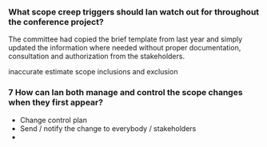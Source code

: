 ### What scope creep triggers should Ian watch out for throughout the conference project?

The committee had  copied the brief template from last year and simply updated the information where needed without proper documentation, consultation and authorization from the stakeholders. 

inaccurate estimate
scope inclusions and exclusion


### 7 How can Ian both manage and control the scope changes when they first appear?
- Change control plan
- Send / notify the change to everybody / stakeholders
- 